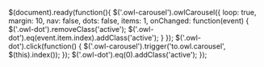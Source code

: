 $(document).ready(function(){
        $('.owl-carousel').owlCarousel({
          loop: true,
          margin: 10,
          nav: false,
          dots: false,
          items: 1,
          onChanged: function(event) {
            $('.owl-dot').removeClass('active');
            $('.owl-dot').eq(event.item.index).addClass('active');
          }
        });
        $('.owl-dot').click(function() {
          $('.owl-carousel').trigger('to.owl.carousel', $(this).index());
        });
        $('.owl-dot').eq(0).addClass('active');
      });
